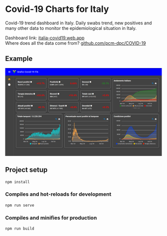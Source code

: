 # Covid-19 Charts for Italy

Covid-19 trend dashboard in Italy.
Daily swabs trend, new positives and many other data to monitor the epidemiological situation in Italy.

Dashboard link: [italia-covid19.web.app](https://italia-covid19.web.app)<br>
Where does all the data come from? [github.com/pcm-dpc/COVID-19](https://github.com/pcm-dpc/COVID-19)

## Example
![Mark 8 photo](.github/dashboard.png)

## Project setup
```
npm install
```

### Compiles and hot-reloads for development
```
npm run serve
```

### Compiles and minifies for production
```
npm run build
```
